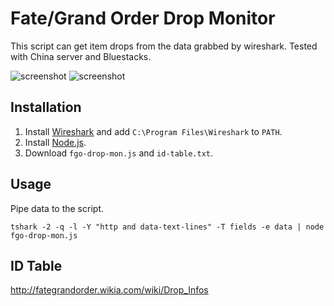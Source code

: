 Fate/Grand Order Drop Monitor
=============================
This script can get item drops from the data grabbed by wireshark. Tested with China server and Bluestacks.

![screenshot](http://i.imgur.com/Xtb9uUj.png)
![screenshot](http://i.imgur.com/INC7XFy.png)

Installation
------------
1. Install [Wireshark](https://www.wireshark.org/) and add `C:\Program Files\Wireshark` to `PATH`.
2. Install [Node.js](https://nodejs.org/en/).
3. Download `fgo-drop-mon.js` and `id-table.txt`.

Usage
-----
Pipe data to the script.
```
tshark -2 -q -l -Y "http and data-text-lines" -T fields -e data | node fgo-drop-mon.js
```

ID Table
--------
http://fategrandorder.wikia.com/wiki/Drop_Infos
